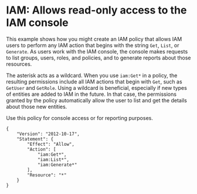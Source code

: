# IAM: Allows read\-only access to the IAM console<a name="reference_policies_examples_iam_read-only-console"></a>

This example shows how you might create an IAM policy that allows IAM users to perform any IAM action that begins with the string `Get`, `List`, or `Generate`\. As users work with the IAM console, the console makes requests to list groups, users, roles, and policies, and to generate reports about those resources\.

The asterisk acts as a wildcard\. When you use `iam:Get*` in a policy, the resulting permissions include all IAM actions that begin with `Get`, such as `GetUser` and `GetRole`\. Using a wildcard is beneficial, especially if new types of entities are added to IAM in the future\. In that case, the permissions granted by the policy automatically allow the user to list and get the details about those new entities\. 

Use this policy for console access or for reporting purposes\.

```
{
    "Version": "2012-10-17",
    "Statement": {
        "Effect": "Allow",
        "Action": [
            "iam:Get*",
            "iam:List*",
            "iam:Generate*"
        ],
        "Resource": "*"
    }
}
```